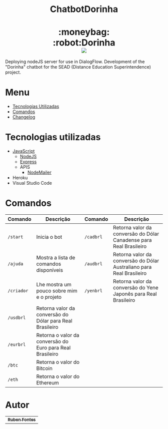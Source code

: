 <h1 align="center"> ChatbotDorinha </h1>
<h1 align="center">
    :moneybag:<br>:robot:Dorinha
    <br><a href="https://t.me/@dorinhasead_bot" target="_blank"><img src="https://img.shields.io/badge/Telegram-2CA5E0?style=for-the-badge&logo=telegram&logoColor=white"></a>
</h1>

Deploying nodeJS server for use in DialogFlow. Development of the "Dorinha" chatbot for the SEAD (Distance Education Superintendence) project.

# Menu #

- [Tecnologias Utilizadas](#tecnologias-utilizadas)
- [Comandos](#comandos-v01)
- [Changelog](#changelog)

# Tecnologias utilizadas #
- [JavaScript](https://www.javascript.com)
    - [NodeJS](https://nodejs.org)
    - [Express](https://expressjs.com)
    - APIS
        - [NodeMailer](https://nodemailer.com/about/)
- Heroku
- Visual Studio Code

# Comandos

| Comando | Descrição | Comando | Descrição |
| ------- | --------- | ------- | --------- |
| `/start` | Inicia o bot | `/cadbrl` | Retorna valor da conversão do Dólar Canadense para Real Brasileiro |
| `/ajuda` | Mostra a lista de comandos disponíveis | `/audbrl` | Retorna valor da conversão do Dólar Australiano para Real Brasileiro |
| `/criador` | Lhe mostra um pouco sobre mim e o projeto | `/yenbrl` | Retorna valor da conversão do Yene Japonês para Real Brasileiro |
| `/usdbrl` | Retorna valor da conversão do Dólar para Real Brasileiro |
| `/eurbrl` | Retorna o valor da conversão do Euro para Real Brasileiro |
| `/btc` | Retorna o valor do Bitcoin |
| `/eth` | Retorna o valor do Ethereum |

# Autor <br>

<table>
  <tr>
    <td align="center">
      <a href="https://github.com/RubenFontes">
        <sub>
          <b>Ruben Fontes</b>
        </sub>
      </a>
    </td>
  </tr>
</table>
